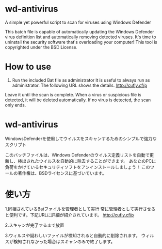 # wd-antivirus
A simple yet powerful script to scan for viruses using Windows Defender

This batch file is capable of automatically updating the Windows Defender virus definition list and automatically removing detected viruses.
It's time to uninstall the security software that's overloading your computer!
This tool is copyrighted under the BSD License.

# How to use

1. Run the included Bat file as administrator
It is useful to always run as administrator. The following URL shows the details.
http://cufly.cf/p

Leave it until the scan is complete.
When a virus or suspicious file is detected, it will be deleted automatically.
If no virus is detected, the scan only ends.

# wd-antivirus
WindowsDefenderを使用してウイルスをスキャンするためのシンプルで強力なスクリプト

このバッチファイルは、Windows Defenderのウイルス定義リストを自動で更新し、検出されたウイルスを自動的に除去することができます。
あなたのPCに負荷をかけているセキュリティソフトをアンインストールしましょう！
このツールの著作権は、BSDライセンスに基づいています。

# 使い方

1.同梱されているBatファイルを管理者として実行
常に管理者として実行させると便利です。下記URLに詳細が紹介されています。
http://cufly.cf/p

2.スキャンが完了するまで放置

3.ウィルスや疑わしいファイルが検知されると自動的に削除されます。
ウィルスが検知されなかった場合はスキャンのみで終了します。
